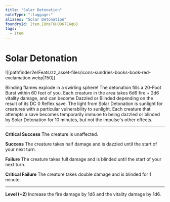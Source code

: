 ```yaml
---
title: "Solar Detonation"
noteType: ":luggage:"
aliases: "Solar Detonation"
foundryId: Item.I8MsT6HOD67EAqU8
tags:
  - Item
---
```


# Solar Detonation
![[pathfinder2e/Feats/zz_asset-files/icons-sundries-books-book-red-exclamation.webp|150]]

Blinding flames explode in a swirling sphere! The detonation fills a 20-Foot Burst within 60 feet of you. Each creature in the area takes 6d6 fire + 2d6 vitality damage, and can become Dazzled or Blinded depending on the result of its DC 0 Reflex save. The light from Solar Detonation is sunlight for creatures with a particular vulnerability to sunlight. Each creature that attempts a save becomes temporarily immune to being dazzled or blinded by Solar Detonation for 10 minutes, but not the impulse's other effects.

* * *

**Critical Success** The creature is unaffected.

**Success** The creature takes half damage and is dazzled until the start of your next turn.

**Failure** The creature takes full damage and is blinded until the start of your next turn.

**Critical Failure** The creature takes double damage and is blinded for 1 minute.

* * *

**Level (+2)** Increase the fire damage by 1d6 and the vitality damage by 1d6.
